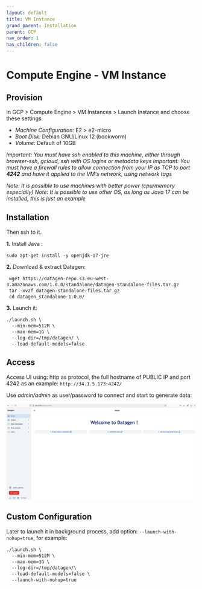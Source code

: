 ```yaml
---
layout: default
title: VM Instance
grand_parent: Installation
parent: GCP
nav_order: 1
has_children: false
---
```


# Compute Engine - VM Instance

## Provision


In GCP > Compute Engine > VM Instances > Launch Instance and choose these settings:

- _Machine Configuration:_ E2 > e2-micro
- _Boot Disk:_ Debian GNU/Linux 12 (bookworm)  
- _Volume:_ Default of 10GB

_Important: You must have ssh enabled to this machine, either through browser-ssh, gcloud, ssh with OS logins or metadata keys_
_Important: You must have a firewall rules to allow connection from your IP as TCP to port **4242** and have it applied to the VM's network, using network tags_

_Note: It is possible to use machines with better power (cpu/memory especially)_
_Note: It is possible to use other OS, as long as Java 17 can be installed, this is just an example_


## Installation

Then ssh to it.

**1.** Install Java : 
 
```shell
sudo apt-get install -y openjdk-17-jre
```

**2.** Download & extract Datagen: 

```shell
 wget https://datagen-repo.s3.eu-west-3.amazonaws.com/1.0.0/standalone/datagen-standalone-files.tar.gz 
 tar -xvzf datagen-standalone-files.tar.gz
 cd datagen_standalone-1.0.0/
 ```

**3.** Launch it:

```shell
./launch.sh \
  --min-mem=512M \
  --max-mem=1G \
  --log-dir=/tmp/datagen/ \
  --load-default-models=false
```

## Access

Access UI using: http as protocol, the full hostname of PUBLIC IP and port 4242
as an example: ``http://34.1.5.173:4242/``

Use _admin/admin_ as user/password to connect and start to generate data:

  <img src="images/welcome_screen.png" width="700">


## Custom Configuration

Later to launch it in background process, add option: `--launch-with-nohup=true`, for example:
  
```shell
./launch.sh \
  --min-mem=512M \
  --max-mem=1G \
  --log-dir=/tmp/datagen/\
  --load-default-models=false \
  --launch-with-nohup=true
```